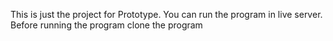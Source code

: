 This is just the project for Prototype.
You can run the program in live server.
Before running the program clone the program 
